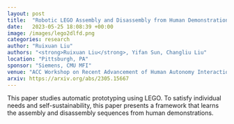 ```yaml
---
layout: post
title:  "Robotic LEGO Assembly and Disassembly from Human Demonstration"
date:   2023-05-25 18:08:39 +00:00
image: /images/lego2dlfd.png
categories: research
author: "Ruixuan Liu"
authors: "<strong>Ruixuan Liu</strong>, Yifan Sun, Changliu Liu"
location: "Pittsburgh, PA"
sponsor: "Siemens, CMU MFI"
venue: "ACC Workshop on Recent Advancement of Human Autonomy Interaction and Integration"
arxiv: https://arxiv.org/abs/2305.15667
---
```

This paper studies automatic prototyping using LEGO. 
To satisfy individual needs and self-sustainability, this paper presents a framework that learns the assembly and disassembly sequences from human demonstrations.